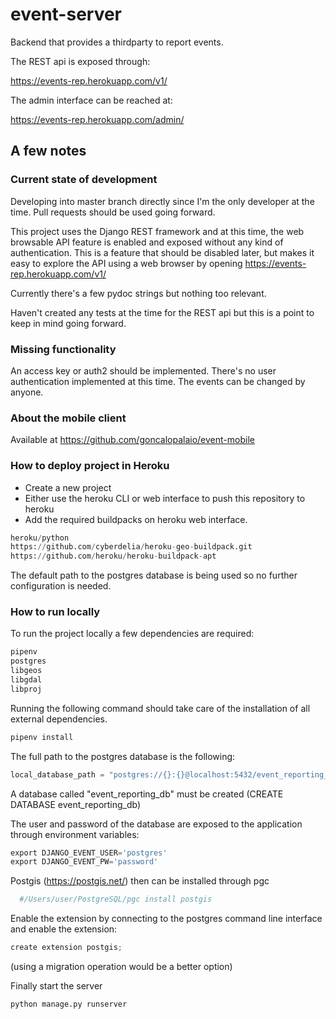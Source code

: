 # event-server

Backend that provides a thirdparty to report events.
    
The REST api is exposed through:

https://events-rep.herokuapp.com/v1/

The admin interface can be reached at:

https://events-rep.herokuapp.com/admin/

## A few notes

### Current state of development

Developing into master branch directly since I'm the only developer at the time. Pull requests should be used going forward.

This project uses the Django REST framework and at this time, the web browsable API feature is enabled and exposed without any kind of authentication. This is a feature that should be disabled later, but makes it easy to explore the API using a web browser by opening 
https://events-rep.herokuapp.com/v1/ 

Currently there's a few pydoc strings but nothing too relevant.

Haven't created any tests at the time for the REST api but this is a point to keep in mind going forward.

### Missing functionality

An access key or auth2 should be implemented.  There's no user authentication implemented at this time. The events can be changed by anyone.

### About the mobile client

Available at https://github.com/goncalopalaio/event-mobile

### How to deploy project in Heroku

- Create a new project
- Either use the heroku CLI or web interface to push this repository to heroku
- Add the required buildpacks on heroku web interface.

```python
heroku/python
https://github.com/cyberdelia/heroku-geo-buildpack.git
https://github.com/heroku/heroku-buildpack-apt
```

The default path to the postgres database is being used so no further configuration is needed.

### How to run locally

To run the project locally a few dependencies are required:
```python
pipenv
postgres
libgeos
libgdal
libproj
```

Running the following command should take care of the installation of all external dependencies.
```python
pipenv install
```

The full path to the postgres database is the following:
```python
local_database_path = "postgres://{}:{}@localhost:5432/event_reporting_db".format(os.environ["DJANGO_EVENT_USER"], os.environ["DJANGO_EVENT_PW"])
```
A database called "event_reporting_db" must be created (CREATE DATABASE event_reporting_db)

The user and password of the database are exposed to the application through environment variables:

```python
export DJANGO_EVENT_USER='postgres'   
export DJANGO_EVENT_PW='password'
```

Postgis (https://postgis.net/) then can be installed through pgc
```python
  #/Users/user/PostgreSQL/pgc install postgis
```
Enable the extension by connecting to the postgres command line interface and enable the extension:

```python
create extension postgis;
```
(using a migration operation would be a better option)

Finally start the server

```python
python manage.py runserver
```







